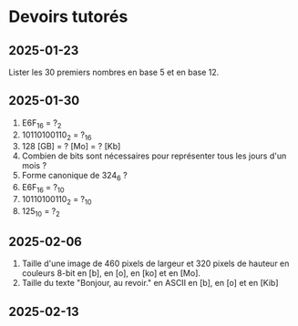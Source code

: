 # Devoirs tutorés

## 2025-01-23

Lister les 30 premiers nombres en base 5 et en base 12.

## 2025-01-30

1. E6F<sub>16</sub> = ?<sub>2</sub>
2. 10110100110<sub>2</sub> = ?<sub>16</sub>
3. 128 [GB] = ? [Mo] = ? [Kb]
4. Combien de bits sont nécessaires pour représenter tous les jours d'un mois ?
5. Forme canonique de 324<sub>6</sub> ?
6. E6F<sub>16</sub> = ?<sub>10</sub>
7. 10110100110<sub>2</sub> = ?<sub>10</sub>
8. 125<sub>10</sub> = ?<sub>2</sub>

## 2025-02-06

1. Taille d'une image de 460 pixels de largeur et 320 pixels de hauteur en couleurs 8-bit en [b], en [o], en [ko] et en [Mo].
2. Taille du texte "Bonjour, au revoir." en ASCII en [b], en [o] et en [Kib]

## 2025-02-13
